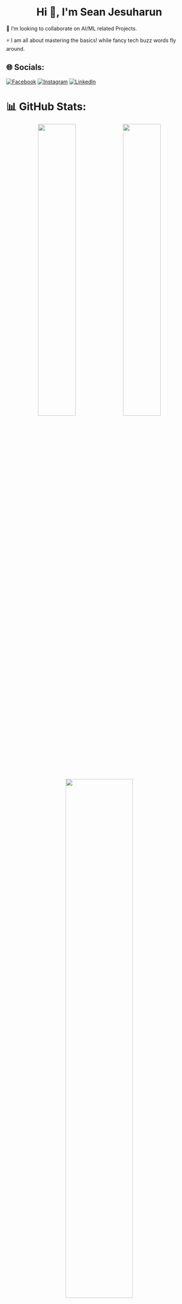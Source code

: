 <h1 align="center">Hi 👋, I'm Sean Jesuharun</h1>

<!--- # 💫 About Me:  --->
<!---🔭 I’m currently working on<br> ---> 
👯 I’m looking to collaborate on AI/ML related Projects.<br>
<!---🤝 I’m looking for help with<br> --->
<!---🌱 I’m currently learning<br> --->
<!---💬 Ask me about<br> --->
⚡ I am all about mastering the basics! while fancy tech buzz words fly around.

## 🌐 Socials:
[![Facebook](https://img.shields.io/badge/Facebook-%231877F2.svg?logo=Facebook&logoColor=white)](https://facebook.com/SeanJesuharun) [![Instagram](https://img.shields.io/badge/Instagram-%23E4405F.svg?logo=Instagram&logoColor=white)](https://instagram.com/sean_jesuharun) [![LinkedIn](https://img.shields.io/badge/LinkedIn-%230077B5.svg?logo=linkedin&logoColor=white)](https://linkedin.com/in/sean-jesuharun) 

# 📊 GitHub Stats:
<div align="center">
  <img width="45%" src="https://github-readme-stats.vercel.app/api?username=sean-jesuharun&theme=dark&hide_border=true&include_all_commits=true&count_private=true" />
  <img width="45%" src="https://github-readme-streak-stats.herokuapp.com/?user=sean-jesuharun&theme=dark&hide_border=true" />
</div>

<br/>

<div align="center">
  <img width="60%" src="https://github-readme-stats.vercel.app/api/top-langs/?username=sean-jesuharun&theme=dark&hide_border=true&include_all_commits=true&count_private=true&layout=compact" />
</div>


# 💻 Tech Stack:
![Python](https://img.shields.io/badge/python-3670A0?style=plastic&logo=python&logoColor=ffdd54) ![R](https://img.shields.io/badge/r-%23276DC3.svg?style=plastic&logo=r&logoColor=white) ![Flask](https://img.shields.io/badge/flask-%23000.svg?style=plastic&logo=flask&logoColor=white) ![Java](https://img.shields.io/badge/java-%23ED8B00.svg?style=plastic&logo=openjdk&logoColor=white) ![JavaScript](https://img.shields.io/badge/javascript-%23323330.svg?style=plastic&logo=javascript&logoColor=%23F7DF1E) ![NodeJS](https://img.shields.io/badge/node.js-6DA55F?style=plastic&logo=node.js&logoColor=white) ![Spring](https://img.shields.io/badge/spring-%236DB33F.svg?style=plastic&logo=spring&logoColor=white) ![TensorFlow](https://img.shields.io/badge/TensorFlow-%23FF6F00.svg?style=plastic&logo=TensorFlow&logoColor=white) ![scikit-learn](https://img.shields.io/badge/scikit--learn-%23F7931E.svg?style=plastic&logo=scikit-learn&logoColor=white) ![Pandas](https://img.shields.io/badge/pandas-%23150458.svg?style=plastic&logo=pandas&logoColor=white) ![NumPy](https://img.shields.io/badge/numpy-%23013243.svg?style=plastic&logo=numpy&logoColor=white) ![Matplotlib](https://img.shields.io/badge/Matplotlib-%23ffffff.svg?style=plastic&logo=Matplotlib&logoColor=black) ![Keras](https://img.shields.io/badge/Keras-%23D00000.svg?style=plastic&logo=Keras&logoColor=white) ![Docker](https://img.shields.io/badge/docker-%230db7ed.svg?style=plastic&logo=docker&logoColor=white) ![ElasticSearch](https://img.shields.io/badge/-ElasticSearch-005571?style=plastic&logo=elasticsearch) ![Jira](https://img.shields.io/badge/jira-%230A0FFF.svg?style=plastic&logo=jira&logoColor=white) ![Trello](https://img.shields.io/badge/Trello-%23026AA7.svg?style=plastic&logo=Trello&logoColor=white) ![Postman](https://img.shields.io/badge/Postman-FF6C37?style=plastic&logo=postman&logoColor=white) ![Swagger](https://img.shields.io/badge/-Swagger-%23Clojure?style=plastic&logo=swagger&logoColor=white) ![Git](https://img.shields.io/badge/git-%23F05033.svg?style=plastic&logo=git&logoColor=white) ![GitLab](https://img.shields.io/badge/gitlab-%23181717.svg?style=plastic&logo=gitlab&logoColor=white) ![GitHub](https://img.shields.io/badge/github-%23121011.svg?style=plastic&logo=github&logoColor=white) ![MySQL](https://img.shields.io/badge/mysql-4479A1.svg?style=plastic&logo=mysql&logoColor=white) ![MongoDB](https://img.shields.io/badge/MongoDB-%234ea94b.svg?style=plastic&logo=mongodb&logoColor=white) ![Google Cloud](https://img.shields.io/badge/GoogleCloud-%234285F4.svg?style=plastic&logo=google-cloud&logoColor=white) ![C](https://img.shields.io/badge/c-%2300599C.svg?style=plastic&logo=c&logoColor=white) ![HTML5](https://img.shields.io/badge/html5-%23E34F26.svg?style=plastic&logo=html5&logoColor=white) ![CSS3](https://img.shields.io/badge/css3-%231572B6.svg?style=plastic&logo=css3&logoColor=white)

## 🏆 GitHub Trophies
![](https://github-profile-trophy.vercel.app/?username=sean-jesuharun&theme=dark&no-frame=true&no-bg=false&margin-w=4)

### 🔝 Top Contributed Repo
![](https://github-contributor-stats.vercel.app/api?username=sean-jesuharun&limit=5&theme=dark&combine_all_yearly_contributions=true)

---
[![](https://visitcount.itsvg.in/api?id=sean-jesuharun&icon=6&color=0)](https://visitcount.itsvg.in)

<!-- Proudly created with GPRM ( https://gprm.itsvg.in ) -->
